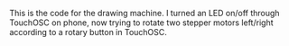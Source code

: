This is the code for the drawing machine. I turned an LED on/off through TouchOSC on phone, now trying to rotate two stepper motors left/right according to a rotary button in TouchOSC.
